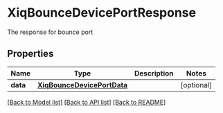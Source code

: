 # XiqBounceDevicePortResponse

The response for bounce port
## Properties
Name | Type | Description | Notes
------------ | ------------- | ------------- | -------------
**data** | [**XiqBounceDevicePortData**](XiqBounceDevicePortData.md) |  | [optional] 

[[Back to Model list]](../README.md#documentation-for-models) [[Back to API list]](../README.md#documentation-for-api-endpoints) [[Back to README]](../README.md)


